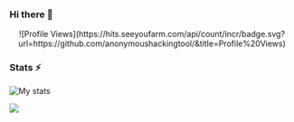 ### Hi there 👋

<!--
**anonymoushackingtool/anonymoushackingtool** is a ✨ _special_ ✨ repository because its `README.md` (this file) appears on your GitHub profile.

Here are some ideas to get you started:

- 🔭 I’m currently working on ...
- 🌱 I’m currently learning ...
- 👯 I’m looking to collaborate on ...
- 🤔 I’m looking for help with ...
- 💬 Ask me about ...
- 📫 How to reach me: ...
- 😄 Pronouns: ...
- ⚡ Fun fact: ...
-->
<p align="center">
![Profile Views](https://hits.seeyoufarm.com/api/count/incr/badge.svg?url=https://github.com/anonymoushackingtool/&title=Profile%20Views)
</p>

### Stats ⚡️

![My stats](https://github-readme-stats.vercel.app/api?username=anonymoushackingtool&show_icons=true&title_color=333&icon_color=333&include_all_commits=true&theme=onedark&cache_seconds=86400)

<img src="https://github-readme-streak-stats.herokuapp.com/?user=anonymoushackingtool"></img>

